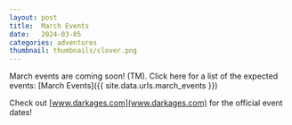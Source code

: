 ```yaml
---
layout: post
title:  March Events
date:   2024-03-05
categories: adventures
thumbnail: thumbnails/clover.png
---
```


March events are coming soon! (TM). Click here for a list of the expected events: [March Events]({{ site.data.urls.march_events }})

Check out [www.darkages.com](www.darkages.com) for the official event dates!
